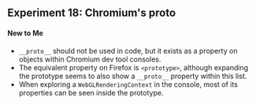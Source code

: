 ## Experiment 18: Chromium's __proto__

#### New to Me
- `__proto__` should not be used in code, but it exists as a property on objects within Chromium dev tool consoles.
- The equivalent property on Firefox is `<prototype>`, although expanding the prototype seems to also show a `__proto__` property within this list.
- When exploring a `WebGLRenderingContext` in the console, most of its properties can be seen inside the prototype.